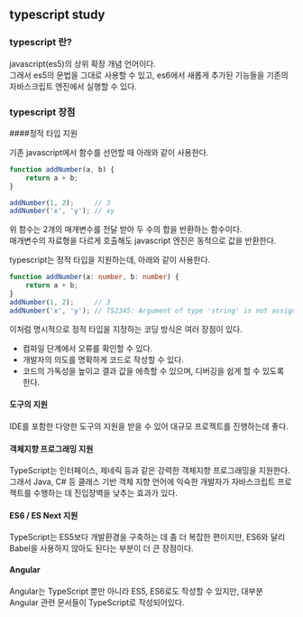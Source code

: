 ## typescript study

### typescript 란?
javascript(es5)의 상위 확장 개념 언어이다. <br>
그래서 es5의 문법을 그대로 사용할 수 있고, es6에서 새롭게 추가된 기능들을 기존의 자바스크립트 엔진에서 실행할 수 있다.

### typescript 장점

####정적 타입 지원

기존 javascript에서 함수를 선언할 때 아래와 같이 사용한다.
```javascript
function addNumber(a, b) {
    return a + b;
}

addNumber(1, 2);     // 3
addNumber('x', 'y'); // xy
```

위 함수는 2개의 매개변수를 전달 받아 두 수의 합을 반환하는 함수이다. <br>
매개변수의 자료형을 다르게 호출해도 javascript 엔진은 동적으로 값을 반환한다.

typescript는 정적 타입을 지원하는데, 아래와 같이 사용한다.
```typescript
function addNumber(a: number, b: number) {
    return a + b;
}
addNumber(1, 2);     // 3
addNumber('x', 'y'); // TS2345: Argument of type 'string' is not assignable to parameter of type 'number'.
```
이처럼 명시적으로 정적 타입을 지정하는 코딩 방식은 여러 장점이 있다.
- 컴파일 단계에서 오류를 확인할 수 있다.
- 개발자의 의도를 명확하게 코드로 작성할 수 있다.
- 코드의 가독성을 높이고 결과 값을 에측할 수 있으며, 디버깅을 쉽게 할 수 있도록 한다.

#### 도구의 지원
IDE를 포함한 다양한 도구의 지원을 받을 수 있어 대규모 프로젝트를 진행하는데 좋다.

#### 객체지향 프로그래밍 지원
TypeScript는 인터페이스, 제네릭 등과 같은 강력한 객체지향 프로그래밍을 지원한다. <br>
그래서 Java, C# 등 클래스 기반 객체 지향 언어에 익숙한 개발자가 자바스크립트 프로젝트를 수행하는 데 진입장벽을 낮추는 효과가 있다.

#### ES6 / ES Next 지원
TypeScript는 ES5보다 개발환경을 구축하는 데 좀 더 복잡한 편이지만, ES6와 달리 Babel을 사용하지 않아도 된다는 부분이 더 큰 장점이다.

#### Angular
Angular는 TypeScript 뿐만 아니라 ES5, ES6로도 작성할 수 있지만, 대부분 Angular 관련 문서들이 TypeScript로 작성되어있다.